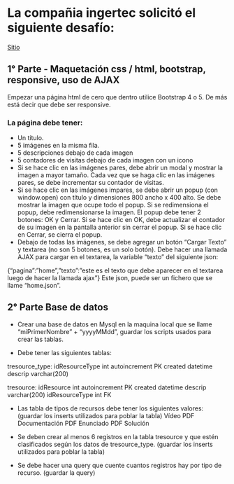 # La compañia ingertec solicitó el siguiente desafío:

[Sitio](https://jableed43.github.io/desafio-javier-lopez/Site/views/index.html)

## 1° Parte - Maquetación css / html, bootstrap, responsive, uso de AJAX

Empezar una página html de cero que dentro utilice Bootstrap 4 o 5.
De más está decir que debe ser responsive. 

### La página debe tener:
- Un título.
- 5 imágenes en la misma fila. 
- 5 descripciones debajo de cada imagen
- 5 contadores de visitas debajo de cada imagen con un icono
- Si se hace clic en las imágenes pares, debe abrir un modal y mostrar la imagen a mayor tamaño. Cada vez que se haga clic en las imágenes pares, se debe incrementar su contador de visitas.
- Si se hace clic en las imágenes impares, se debe abrir un popup (con window.open) con título y dimensiones 800 ancho x 400 alto. Se debe mostrar la imagen que ocupe todo el popup. Si se redimensiona el popup, debe redimensionarse la imagen. El popup debe tener 2 botones: OK y Cerrar. Si se hace clic en OK, debe actualizar el contador de su imagen en la pantalla anterior sin cerrar el popup. Si se hace clic en Cerrar, se cierra el popup.
- Debajo de todas las imágenes, se debe agregar un botón “Cargar Texto” y textarea (no son 5 botones, es un solo botón). Debe hacer una llamada AJAX para cargar en el textarea, la variable “texto” del siguiente json:

{“pagina”:”home”,”texto”:”este es el texto que debe aparecer en el textarea luego de hacer la llamada ajax”}
		Este json, puede ser un fichero que se llame “home.json”.
    
    
## 2° Parte Base de datos

- Crear una base de datos en Mysql en la maquina local que se llame “miPrimerNombre” + “yyyyMMdd”, guardar los scripts usados para crear las tablas.

- Debe tener las siguientes tablas:

tresource_type:
idResourceType int autoincrement PK
created datetime
descrip varchar(200)


tresource:
idResource int autoincrement PK
created datetime
descrip varchar(200)
idResourceType int FK

- Las tabla de tipos de recursos debe tener los siguientes valores: (guardar los inserts utilizados para poblar la tabla)
Vídeo
PDF Documentación
PDF Enunciado
PDF Solución

- Se deben crear al menos 6 registros en la tabla tresource y que estén clasificados según los datos de tresource_type. (guardar los inserts utilizados para poblar la tabla)

- Se debe hacer una query que cuente cuantos registros hay por tipo de recurso. (guardar la query)
